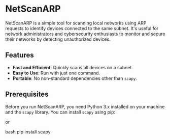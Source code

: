 
# NetScanARP

NetScanARP is a simple tool for scanning local networks using ARP requests to identify devices connected to the same subnet. It's useful for network administrators and cybersecurity enthusiasts to monitor and secure their networks by detecting unauthorized devices.

## Features

- **Fast and Efficient**: Quickly scans all devices on a subnet.
- **Easy to Use**: Run with just one command.
- **Portable**: No non-standard dependencies other than `scapy`.

## Prerequisites

Before you run NetScanARP, you need Python 3.x installed on your machine and the `scapy` library. You can install `scapy` using pip:


or 

bash
pip install scapy
